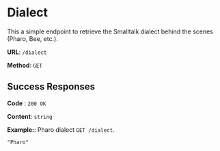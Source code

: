 # Dialect
This a simple endpoint to retrieve the Smalltalk dialect behind the scenes (Pharo, Bee, etc.).

**URL**: `/dialect`

**Method**: `GET`

## Success Responses

**Code** : `200 OK`

**Content**: `string`

**Example:**: Pharo dialect `GET /dialect`.
```
"Pharo"
```